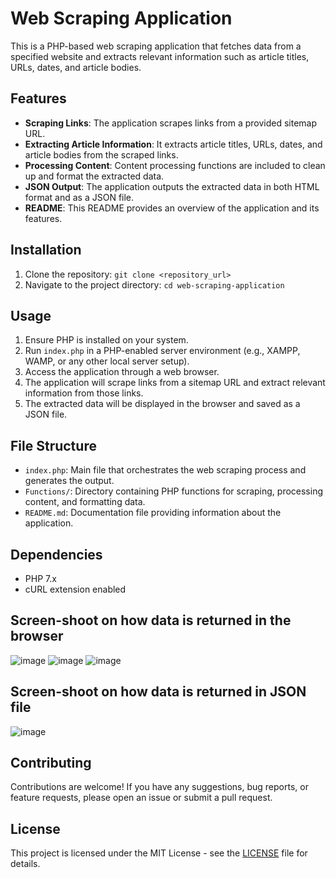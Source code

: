 # Web Scraping Application

This is a PHP-based web scraping application that fetches data from a specified website and extracts relevant information such as article titles, URLs, dates, and article bodies.

## Features

- **Scraping Links**: The application scrapes links from a provided sitemap URL.
- **Extracting Article Information**: It extracts article titles, URLs, dates, and article bodies from the scraped links.
- **Processing Content**: Content processing functions are included to clean up and format the extracted data.
- **JSON Output**: The application outputs the extracted data in both HTML format and as a JSON file.
- **README**: This README provides an overview of the application and its features.

## Installation

1. Clone the repository: `git clone <repository_url>`
2. Navigate to the project directory: `cd web-scraping-application`

## Usage

1. Ensure PHP is installed on your system.
2. Run `index.php` in a PHP-enabled server environment (e.g., XAMPP, WAMP, or any other local server setup).
3. Access the application through a web browser.
4. The application will scrape links from a sitemap URL and extract relevant information from those links.
5. The extracted data will be displayed in the browser and saved as a JSON file.

## File Structure

- `index.php`: Main file that orchestrates the web scraping process and generates the output.
- `Functions/`: Directory containing PHP functions for scraping, processing content, and formatting data.
- `README.md`: Documentation file providing information about the application.

## Dependencies

- PHP 7.x
- cURL extension enabled

## Screen-shoot on how data is returned in the browser

![image](https://github.com/TheMrM/PhP-WebScraper/assets/128375812/1d008b6c-7e48-4d90-b4e6-d437e2c1681e)
![image](https://github.com/TheMrM/PhP-WebScraper/assets/128375812/5c2fcdc7-3c6e-4899-8c84-be455aa5a5b3)
![image](https://github.com/TheMrM/PhP-WebScraper/assets/128375812/7c13b1f8-6ef5-4826-af17-bc83c01a4bfd)

## Screen-shoot on how data is returned in JSON file

![image](https://github.com/TheMrM/PhP-WebScraper/assets/128375812/e44aec5f-0067-4d74-9bab-67e01f2f8d97)


## Contributing

Contributions are welcome! If you have any suggestions, bug reports, or feature requests, please open an issue or submit a pull request.

## License

This project is licensed under the MIT License - see the [LICENSE](LICENSE) file for details.
